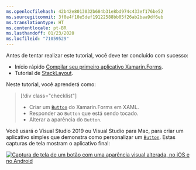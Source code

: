 ```yaml
---
ms.openlocfilehash: 42b42e8013032b684b31e8bd974c433ef176be52
ms.sourcegitcommit: 3f0e4f10e5def19122588bb05f26ab2baa9df6eb
ms.translationtype: HT
ms.contentlocale: pt-BR
ms.lasthandoff: 01/23/2020
ms.locfileid: "71059529"
---
```

Antes de tentar realizar este tutorial, você deve ter concluído com sucesso:

- Início rápido [Compilar seu primeiro aplicativo Xamarin.Forms](~/get-started/first-app/index.md).
- Tutorial de [StackLayout](~/get-started/tutorials/stacklayout/index.yml).

Neste tutorial, você aprenderá como:

> [!div class="checklist"]
>
> - Criar um [`Button`](xref:Xamarin.Forms.Button) do Xamarin.Forms em XAML.
> - Responder ao `Button` que está sendo tocado.
> - Alterar a aparência do `Button`.

Você usará o Visual Studio 2019 ou Visual Studio para Mac, para criar um aplicativo simples que demonstra como personalizar um [`Button`](xref:Xamarin.Forms.Button). Estas capturas de tela mostram o aplicativo final:

[![Captura de tela de um botão com uma aparência visual alterada, no iOS e no Android](../images/change-button-appearance.png "Botão com aparência alterada")](../images/change-button-appearance-large.png#lightbox "Botão com aparência alterada")
